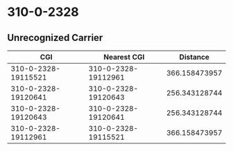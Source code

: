 # 310-0-2328
## Unrecognized Carrier


| CGI | Nearest CGI | Distance |
|-----|-------------|----------|
| 310-0-2328-19115521 | 310-0-2328-19112961 | 366.158473957 |
| 310-0-2328-19120641 | 310-0-2328-19120643 | 256.343128744 |
| 310-0-2328-19120643 | 310-0-2328-19120641 | 256.343128744 |
| 310-0-2328-19112961 | 310-0-2328-19115521 | 366.158473957 |
